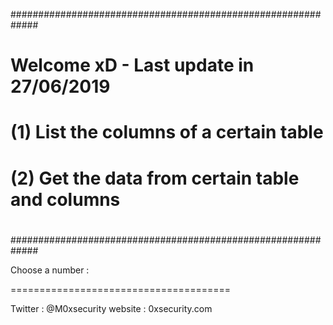 
#############################################################
#             Welcome xD  -  Last update in 27/06/2019      #
#                                                           #
#         (1) List the columns of a certain table           #
#         (2) Get the data from certain table and columns   #
#                                                           #
#############################################################

Choose a number : 

======================================

Twitter : @M0xsecurity
website : 0xsecurity.com
